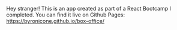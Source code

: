 Hey stranger!  This is an app created as part of a React Bootcamp I completed.  You can find it live on Github Pages:  https://byronicone.github.io/box-office/


